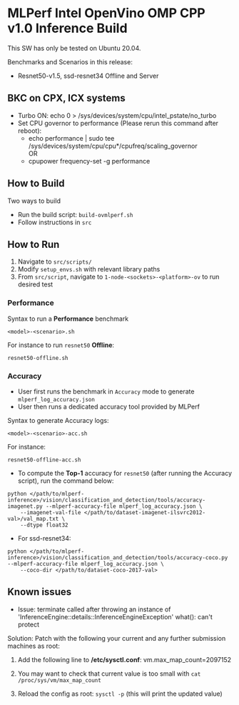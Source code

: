 # MLPerf Intel OpenVino OMP CPP v1.0 Inference Build

This SW has only be tested on Ubuntu 20.04.

Benchmarks and Scenarios in this release:
*  Resnet50-v1.5, ssd-resnet34 Offline and Server


## BKC on CPX, ICX systems
 - Turbo ON: echo 0 > /sys/devices/system/cpu/intel_pstate/no_turbo
 - Set CPU governor to performance (Please rerun this command after reboot):  
	 - echo performance | sudo tee
	   /sys/devices/system/cpu/cpu*/cpufreq/scaling_governor   
           OR
	 - cpupower frequency-set -g performance

## How to Build

Two ways to build
+ Run the build script: ```build-ovmlperf.sh```
+ Follow instructions in ```src```

## How to Run

1. Navigate to ```src/scripts/```
2. Modify ```setup_envs.sh``` with relevant library paths
3. From ```src/script```, navigate to ```1-node-<sockets>-<platform>-ov``` to run desired test

### Performance

Syntax to run a **Performance** benchmark

```
<model>-<scenario>.sh
```

For instance to run ```resnet50``` **Offline**:
```
resnet50-offline.sh
```

### Accuracy

+ User first runs the benchmark in ```Accuracy``` mode to generate ```mlperf_log_accuracy.json```
+ User then runs a dedicated accuracy tool provided by MLPerf

Syntax to generate Accuracy logs:

```
<model>-<scenario>-acc.sh
```

For instance:

```
resnet50-offline-acc.sh
```

+ To compute the **Top-1** accuracy for ```resnet50``` (after running the Accuracy script), run the command below:
```
python </path/to/mlperf-inference>/vision/classification_and_detection/tools/accuracy-imagenet.py --mlperf-accuracy-file mlperf_log_accuracy.json \
    --imagenet-val-file </path/to/dataset-imagenet-ilsvrc2012-val>/val_map.txt \
    --dtype float32
```

+ For ssd-resnet34:
```
python </path/to/mlperf-inference>/vision/classification_and_detection/tools/accuracy-coco.py --mlperf-accuracy-file mlperf_log_accuracy.json \
    --coco-dir </path/to/dataset-coco-2017-val>
```
    
## Known issues

* Issue:
terminate called after throwing an instance of 'InferenceEngine::details::InferenceEngineException'
  what():  can't protect

Solution:
Patch with the following your current and any further submission machines as root:

 1. Add the following line to **/etc/sysctl.conf**: 
    vm.max_map_count=2097152 
 
 2. You may want to check that current value is
    too small with `cat /proc/sys/vm/max_map_count` 
    
 3. Reload the config as
    root: `sysctl -p` (this will print the updated value)
